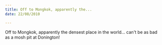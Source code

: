 ```yaml
---
title: Off to Mongkok, apparently the...
date: 22/08/2010

---
```


Off to Mongkok, apparently the densest place in the world... can't be as bad as a mosh pit at Donington!
